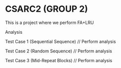 # CSARC2 (GROUP 2)

This is a project where we perform FA+LRU

Analysis 

Test Case 1 (Sequential Sequence)
// Perform analysis

Test Case 2 (Random Sequence)
// Perform analysis

Test Case 3 (Mid-Repeat Blocks)
// Perform analysis

